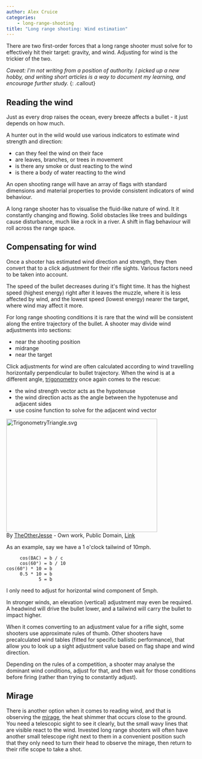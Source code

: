 ```yaml
---
author: Alex Cruice
categories:
    - long-range-shooting
title: "Long range shooting: Wind estimation"
---
```


There are two first-order forces that a long range shooter must solve for to effectively hit their target: gravity, and wind. Adjusting for wind is the trickier of the two.

_Caveat: I'm not writing from a position of authority. I picked up a new hobby, and writing short articles is a way to document my learning, and encourage further study._
{: .callout}

## Reading the wind

Just as every drop raises the ocean, every breeze affects a bullet - it just depends on how much.

A hunter out in the wild would use various indicators to estimate wind strength and direction:
- can they feel the wind on their face
- are leaves, branches, or trees in movement
- is there any smoke or dust reacting to the wind
- is there a body of water reacting to the wind

An open shooting range will have an array of flags with standard dimensions and material properties to provide consistent indicators of wind behaviour.

A long range shooter has to visualise the fluid-like nature of wind. It it constantly changing and flowing. Solid obstacles like trees and buildings cause disturbance, much like a rock in a river. A shift in flag behaviour will roll across the range space.

## Compensating for wind

Once a shooter has estimated wind direction and strength, they then convert that to a click adjustment for their rifle sights. Various factors need to be taken into account.

The speed of the bullet decreases during it's flight time. It has the highest speed (highest energy) right after it leaves the muzzle, where it is less affected by wind, and the lowest speed (lowest energy) nearer the target, where wind may affect it more.

For long range shooting conditions it is rare that the wind will be consistent along the entire trajectory of the bullet. A shooter may divide wind adjustments into sections:
- near the shooting position
- midrange
- near the target

Click adjustments for wind are often calculated according to wind travelling horizontally perpendicular to bullet trajectory. When the wind is at a different angle, [trigonometry](https://en.wikipedia.org/wiki/Trigonometric_functions#Right-angled_triangle_definitions) once again comes to the rescue:
- the wind strength vector acts as the hypotenuse
- the wind direction acts as the angle between the hypotenuse and adjacent sides
- use cosine function to solve for the adjacent wind vector

<p>
    <a href="https://commons.wikimedia.org/wiki/File:TrigonometryTriangle.svg#/media/File:TrigonometryTriangle.svg">
        <img src="https://upload.wikimedia.org/wikipedia/commons/4/4f/TrigonometryTriangle.svg" alt="TrigonometryTriangle.svg" width="400" height="300">
    </a><br>
    By <a href="//commons.wikimedia.org/wiki/User:TheOtherJesse" title="User:TheOtherJesse">TheOtherJesse</a> - <span class="int-own-work" lang="en">Own work</span>, Public Domain, <a href="https://commons.wikimedia.org/w/index.php?curid=2355377">Link</a>
</p>

As an example, say we have a 1 o'clock tailwind of 10mph.
```
     cos(BAC) = b / c
     cos(60°) = b / 10
cos(60°) * 10 = b
     0.5 * 10 = b
            5 = b
```
I only need to adjust for horizontal wind component of 5mph.

In stronger winds, an elevation (vertical) adjustment may even be required. A headwind will drive the bullet lower, and a tailwind will carry the bullet to impact higher.

When it comes converting to an adjustment value for a rifle sight, some shooters use approximate rules of thumb. Other shooters have precalculated wind tables (fitted for specific ballistic performance), that allow you to look up a sight adjustment value based on flag shape and wind direction.

Depending on the rules of a competition, a shooter may analyse the dominant wind conditions, adjust for that, and then wait for those conditions before firing (rather than trying to constantly adjust).

## Mirage

There is another option when it comes to reading wind, and that is observing the [mirage](https://en.wikipedia.org/wiki/Mirage), the heat shimmer that occurs close to the ground. You need a telescopic sight to see it clearly, but the small wavy lines that are visible react to the wind. Invested long range shooters will often have another small telescope right next to them in a convenient position such that they only need to turn their head to observe the mirage, then return to their rifle scope to take a shot.
